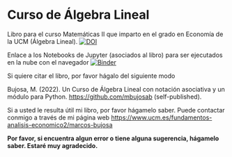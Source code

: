 # Curso de Álgebra Lineal
Libro para el curso Matemáticas II que imparto en el grado en Economía de la UCM (Álgebra Lineal).
[![DOI](https://zenodo.org/badge/291349620.svg)](https://zenodo.org/badge/latestdoi/291349620)

Enlace a los Notebooks de Jupyter (asociados al libro) para ser ejecutados en la nube con el navegador [![Binder](https://mybinder.org/badge_logo.svg)](https://mybinder.org/v2/gh/mbujosab/nacal-jupyter-notebooks/master)

Si quiere citar el libro, por favor hágalo del siguiente modo

Bujosa, M. (2022). Un Curso de Álgebra Lineal con notación asociativa y un módulo para Python. https://github.com/mbujosab (self-published).

Si a usted le resulta útil mi libro, por favor hágamelo saber. Puede contactar conmigo a través de mi página web https://www.ucm.es/fundamentos-analisis-economico2/marcos-bujosa

__Por favor, si encuentra algun error o tiene alguna sugerencia, hágamelo saber. Estaré muy agradecido.__
